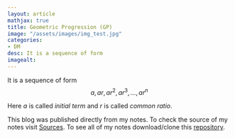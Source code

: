 ```yaml
---
layout: article
mathjax: true
title: Geometric Progression (GP)
image: "/assets/images/img_test.jpg"
categories:
- DM
desc: It is a sequence of form 
imagealt: 
---
```


It is a sequence of form
$$a, ar, ar^2, ar^3, \dots, ar^n$$

































































































































































































































































































































































Here $a$ is called *initial term* and $r$ is called *common ratio*.


































































































































































































































































































































































This blog was published directly from my notes.
To check the source of my notes visit [Sources](sources.html).
To see all of my notes download/clone this [repository](https://github.com/bovem/CS).
